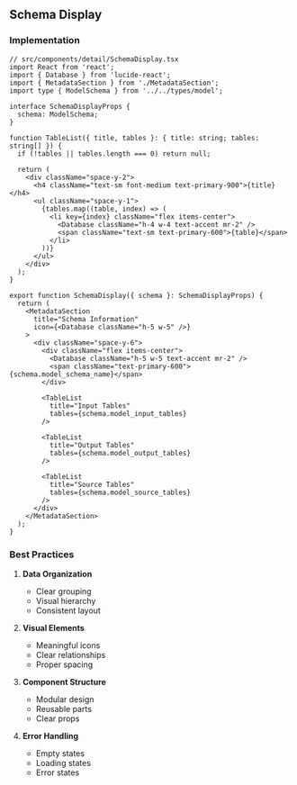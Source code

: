 ## Schema Display

### Implementation

```tsx
// src/components/detail/SchemaDisplay.tsx
import React from 'react';
import { Database } from 'lucide-react';
import { MetadataSection } from './MetadataSection';
import type { ModelSchema } from '../../types/model';

interface SchemaDisplayProps {
  schema: ModelSchema;
}

function TableList({ title, tables }: { title: string; tables: string[] }) {
  if (!tables || tables.length === 0) return null;
  
  return (
    <div className="space-y-2">
      <h4 className="text-sm font-medium text-primary-900">{title}</h4>
      <ul className="space-y-1">
        {tables.map((table, index) => (
          <li key={index} className="flex items-center">
            <Database className="h-4 w-4 text-accent mr-2" />
            <span className="text-sm text-primary-600">{table}</span>
          </li>
        ))}
      </ul>
    </div>
  );
}

export function SchemaDisplay({ schema }: SchemaDisplayProps) {
  return (
    <MetadataSection
      title="Schema Information"
      icon={<Database className="h-5 w-5" />}
    >
      <div className="space-y-6">
        <div className="flex items-center">
          <Database className="h-5 w-5 text-accent mr-2" />
          <span className="text-primary-600">{schema.model_schema_name}</span>
        </div>
        
        <TableList 
          title="Input Tables" 
          tables={schema.model_input_tables} 
        />
        
        <TableList 
          title="Output Tables" 
          tables={schema.model_output_tables} 
        />
        
        <TableList 
          title="Source Tables" 
          tables={schema.model_source_tables} 
        />
      </div>
    </MetadataSection>
  );
}
```

### Best Practices

1. **Data Organization**
   - Clear grouping
   - Visual hierarchy
   - Consistent layout

2. **Visual Elements**
   - Meaningful icons
   - Clear relationships
   - Proper spacing

3. **Component Structure**
   - Modular design
   - Reusable parts
   - Clear props

4. **Error Handling**
   - Empty states
   - Loading states
   - Error states